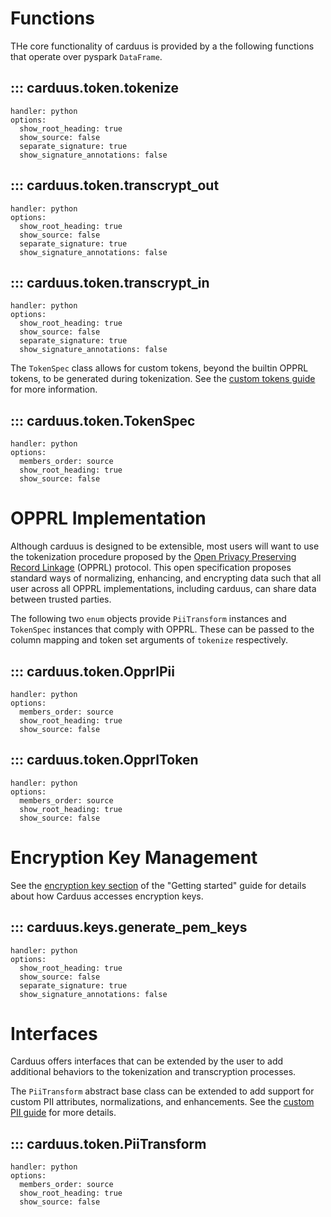 # Functions

THe core functionality of carduus is provided by a the following functions that operate over pyspark `DataFrame`.

## ::: carduus.token.tokenize
    handler: python
    options:
      show_root_heading: true
      show_source: false
      separate_signature: true
      show_signature_annotations: false

## ::: carduus.token.transcrypt_out
    handler: python
    options:
      show_root_heading: true
      show_source: false
      separate_signature: true
      show_signature_annotations: false

## ::: carduus.token.transcrypt_in
    handler: python
    options:
      show_root_heading: true
      show_source: false
      separate_signature: true
      show_signature_annotations: false

The `TokenSpec` class allows for custom tokens, beyond the builtin OPPRL tokens, to be generated during tokenization. See the [custom tokens guide](./guides/custom-tokens.md) for more information.

## ::: carduus.token.TokenSpec
    handler: python
    options:
      members_order: source
      show_root_heading: true
      show_source: false

# OPPRL Implementation

Although carduus is designed to be extensible, most users will want to use the tokenization procedure proposed by the [Open Privacy Preserving Record Linkage](./opprl.md) (OPPRL) protocol. This open specification proposes standard ways of normalizing, enhancing, and encrypting data such that all user across all OPPRL implementations, including carduus, can share data between trusted parties.

The following two `enum` objects provide `PiiTransform` instances and `TokenSpec` instances that comply with OPPRL. These can be passed to the column mapping and token set arguments of `tokenize` respectively.

## ::: carduus.token.OpprlPii
    handler: python
    options:
      members_order: source
      show_root_heading: true
      show_source: false

## ::: carduus.token.OpprlToken
    handler: python
    options:
      members_order: source
      show_root_heading: true
      show_source: false

# Encryption Key Management

See the [encryption key section](./guides/getting-started.md#encryption-keys) of the "Getting started" guide for details about how Carduus accesses encryption keys.

## ::: carduus.keys.generate_pem_keys
    handler: python
    options:
      show_root_heading: true
      show_source: false
      separate_signature: true
      show_signature_annotations: false


# Interfaces

Carduus offers interfaces that can be extended by the user to add additional behaviors to the tokenization and transcryption processes.

The `PiiTransform` abstract base class can be extended to add support for custom PII attributes, normalizations, and enhancements. See the [custom PII guide](./guides/custom-pii.md) for more details.

## ::: carduus.token.PiiTransform
    handler: python
    options:
      members_order: source
      show_root_heading: true
      show_source: false
